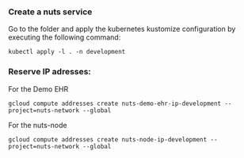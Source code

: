 ### Create a nuts service

Go to the folder and apply the kubernetes kustomize configuration by executing the following command:

```
kubectl apply -l . -n development
```

### Reserve IP adresses:

For the Demo EHR
```
gcloud compute addresses create nuts-demo-ehr-ip-development --project=nuts-network --global
```

For the nuts-node
```
gcloud compute addresses create nuts-node-ip-development --project=nuts-network --global
```
